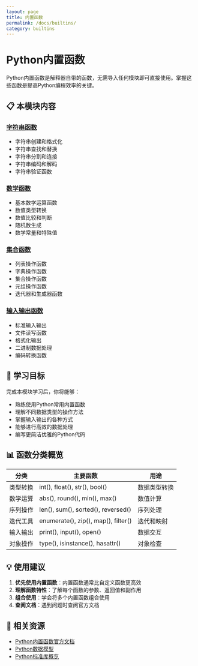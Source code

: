 ```yaml
---
layout: page
title: 内置函数
permalink: /docs/builtins/
category: builtins
---
```


# Python内置函数

Python内置函数是解释器自带的函数，无需导入任何模块即可直接使用。掌握这些函数是提高Python编程效率的关键。

## 📋 本模块内容

### [字符串函数](string-functions.md)
- 字符串创建和格式化
- 字符串查找和替换
- 字符串分割和连接
- 字符串编码和解码
- 字符串验证函数

### [数学函数](math-functions.md)
- 基本数学运算函数
- 数值类型转换
- 数值比较和判断
- 随机数生成
- 数学常量和特殊值

### [集合函数](collection-functions.md)
- 列表操作函数
- 字典操作函数
- 集合操作函数
- 元组操作函数
- 迭代器和生成器函数

### [输入输出函数](io-functions.md)
- 标准输入输出
- 文件读写函数
- 格式化输出
- 二进制数据处理
- 编码转换函数

## 🎯 学习目标

完成本模块学习后，你将能够：

- 熟练使用Python常用内置函数
- 理解不同数据类型的操作方法
- 掌握输入输出的各种方式
- 能够进行高效的数据处理
- 编写更简洁优雅的Python代码

## 📊 函数分类概览

| 分类 | 主要函数 | 用途 |
|------|----------|------|
| 类型转换 | int(), float(), str(), bool() | 数据类型转换 |
| 数学运算 | abs(), round(), min(), max() | 数值计算 |
| 序列操作 | len(), sum(), sorted(), reversed() | 序列处理 |
| 迭代工具 | enumerate(), zip(), map(), filter() | 迭代和映射 |
| 输入输出 | print(), input(), open() | 数据交互 |
| 对象操作 | type(), isinstance(), hasattr() | 对象检查 |

## 💡 使用建议

1. **优先使用内置函数**：内置函数通常比自定义函数更高效
2. **理解函数特性**：了解每个函数的参数、返回值和副作用
3. **组合使用**：学会将多个内置函数组合使用
4. **查阅文档**：遇到问题时查阅官方文档

## 🔗 相关资源

- [Python内置函数官方文档](https://docs.python.org/3/library/functions.html)
- [Python数据模型](https://docs.python.org/3/reference/datamodel.html)
- [Python标准库概览](https://docs.python.org/3/library/index.html)